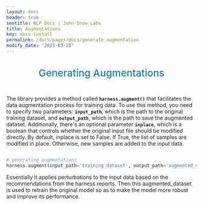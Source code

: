 ```yaml
---
layout: docs
header: true
seotitle: NLP Docs | John Snow Labs
title: Augmentations
key: docs-install
permalink: /docs/pages/docs/generate_augmentation
modify_date: "2023-03-28"
---
```


<div class="main-docs" markdown="1"><div class="h3-box" markdown="1">

<div class="heading" id="generate-augmentation">Generating Augmentations</div>


The library provides a method called **`harness.augment()`** that facilitates the data augmentation process for training data. To use this method, you need to specify two parameters: **`input_path`**, which is the path to the original training dataset, and **`output_path`**, which is the path to save the augmented dataset. Additionally, there's an optional parameter **`inplace`**, which is a boolean that controls whether the original input file should be modified directly. By default, inplace is set to False. If True, the list of samples are modified in place. Otherwise, new samples are added to the input data. 



```python

# generating augmentations
harness.augment(input_path='training_dataset', output_path='augmented_dataset')

```

Essentially it applies perturbations to the input data based on the recommendations from the harness reports. Then this augmented_dataset is used to retrain the original model so as to make the model more robust and improve its performance.

<style>
  .heading {
    text-align: center;
    font-size: 26px;
    font-weight: 500;
    padding-top: 20px;
    padding-bottom: 30px;
  }

  #generate-augmentation {
    color: #1E77B7;
  }
  
</style>


</div></div>